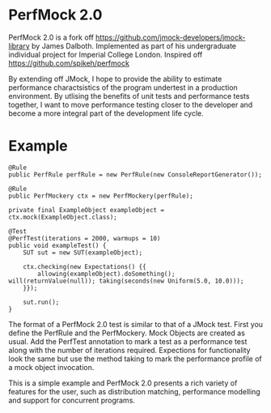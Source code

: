 # PerfMock 2.0

PerfMock 2.0 is a fork off https://github.com/jmock-developers/jmock-library by James Dalboth. Implemented as part of his undergraduate individual project for Imperial College London. Inspired off https://github.com/spikeh/perfmock

By extending off JMock, I hope to provide the ability to estimate performance charactsistics of the program undertest in a production environment. By utlising the benefits of unit tests and performance tests together, I want to move performance testing closer to the developer and become a more integral part of the development life cycle. 

# Example

```
@Rule
public PerfRule perfRule = new PerfRule(new ConsoleReportGenerator());

@Rule
public PerfMockery ctx = new PerfMockery(perfRule);

private final ExampleObject exampleObject = ctx.mock(ExampleObject.class);

@Test
@PerfTest(iterations = 2000, warmups = 10)
public void exampleTest() {
    SUT sut = new SUT(exampleObject);

    ctx.checking(new Expectations() {{
        allowing(exampleObject).doSomething(); will(returnValue(null)); taking(seconds(new Uniform(5.0, 10.0)));
    }});

    sut.run();
}
```

The format of a PerfMock 2.0 test is similar to that of a JMock test. First you define the PerfRule and the PerfMockery. Mock Objects are created as usual. Add the PerfTest annotation to mark a test as a performance test along with the number of iterations required. Expections for functionality look the same but use the method taking to mark the performance profile of a mock object invocation.

This is a simple example and PerfMock 2.0 presents a rich variety of features for the user, such as distribution matching, performance modelling and support for concurrent programs.
